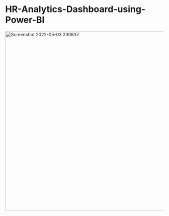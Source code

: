 # HR-Analytics-Dashboard-using-Power-BI
<img width="572" alt="Screenshot 2022-05-03 230837" src="https://user-images.githubusercontent.com/104310260/166508478-558d64de-83d0-443f-9f14-7b982e2ecd96.png">

